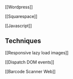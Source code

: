 [[Wordpress]]

[[Squarespace]]

[[Javascript]]

## Techniques

[[Responsive lazy load images]]

[[Dispatch DOM events]]

[[Barcode Scanner Web]]
